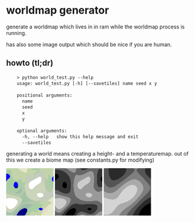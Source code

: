 # worldmap generator

generate a worldmap which lives in in ram while the worldmap process is running.

has also some image output which should be nice if you are human.



## howto (tl;dr)


```
    > python world_test.py --help
    usage: world_test.py [-h] [--savetiles] name seed x y
    
    positional arguments:
      name
      seed
      x
      y
    
    optional arguments:
      -h, --help   show this help message and exit
      --savetiles
```


generating a world means creating a height- and a temperaturemap.
out of this we create a biome map (see constants.py for modifying)


![biomes](samples/test_0_0.png)
![height](samples/test_height_0_0.png)
![temperature](samples/test_temp_0_0.png)

